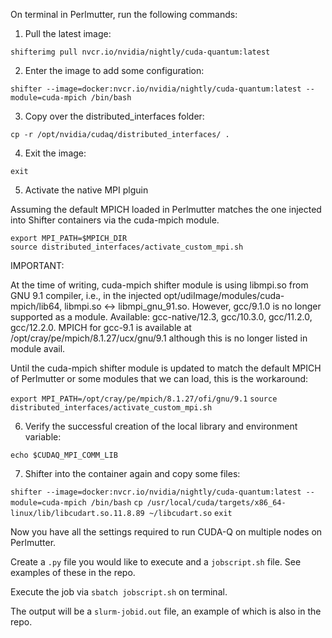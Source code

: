 On terminal in Perlmutter, run the following commands: 

1. Pull the latest image:

`shifterimg pull nvcr.io/nvidia/nightly/cuda-quantum:latest`

2. Enter the image to add some configuration:

`shifter --image=docker:nvcr.io/nvidia/nightly/cuda-quantum:latest --module=cuda-mpich /bin/bash`

3. Copy over the distributed_interfaces folder: 

`cp -r /opt/nvidia/cudaq/distributed_interfaces/ .`

4. Exit the image: 

`exit`

5. Activate the native MPI plguin 

Assuming the default MPICH loaded in Perlmutter matches the one injected into Shifter containers via the cuda-mpich module.

```
export MPI_PATH=$MPICH_DIR
source distributed_interfaces/activate_custom_mpi.sh
```

IMPORTANT:

At the time of writing, cuda-mpich shifter module is using libmpi.so from GNU 9.1 compiler, i.e., in the injected opt/udiImage/modules/cuda-mpich/lib64, libmpi.so <-> libmpi_gnu_91.so. However, gcc/9.1.0 is no longer supported as a module. Available: gcc-native/12.3, gcc/10.3.0, gcc/11.2.0,  gcc/12.2.0. MPICH for gcc-9.1 is available at /opt/cray/pe/mpich/8.1.27/ucx/gnu/9.1 although this is no longer listed in module avail.

Until the cuda-mpich shifter module is updated to match the default MPICH of Perlmutter or some modules that we can load, this is the workaround:

`export MPI_PATH=/opt/cray/pe/mpich/8.1.27/ofi/gnu/9.1`
`source distributed_interfaces/activate_custom_mpi.sh`

6. Verify the successful creation of the local library and environment variable:

`echo $CUDAQ_MPI_COMM_LIB`

7. Shifter into the container again and copy some files: 

`shifter --image=docker:nvcr.io/nvidia/nightly/cuda-quantum:latest --module=cuda-mpich /bin/bash`
`cp /usr/local/cuda/targets/x86_64-linux/lib/libcudart.so.11.8.89 ~/libcudart.so`
`exit` 


Now you have all the settings required to run CUDA-Q on multiple nodes on Perlmutter. 

Create a `.py` file you would like to execute and a `jobscript.sh` file. See examples of these in the repo. 

Execute the job via `sbatch jobscript.sh` on terminal. 

The output will be a `slurm-jobid.out` file, an example of which is also in the repo. 